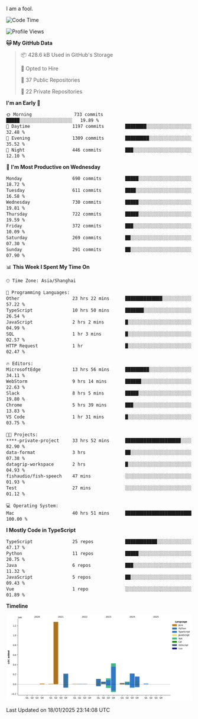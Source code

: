 I am a fool.

<!--START_SECTION:waka-->
![Code Time](http://img.shields.io/badge/Code%20Time-2%2C456%20hrs%2053%20mins-blue)

![Profile Views](http://img.shields.io/badge/Profile%20Views-1-blue)

**🐱 My GitHub Data** 

> 📦 428.6 kB Used in GitHub's Storage 
 > 
> 💼 Opted to Hire
 > 
> 📜 37 Public Repositories 
 > 
> 🔑 22 Private Repositories 
 > 
**I'm an Early 🐤** 

```text
🌞 Morning                733 commits         █████░░░░░░░░░░░░░░░░░░░░   19.89 % 
🌆 Daytime                1197 commits        ████████░░░░░░░░░░░░░░░░░   32.48 % 
🌃 Evening                1309 commits        █████████░░░░░░░░░░░░░░░░   35.52 % 
🌙 Night                  446 commits         ███░░░░░░░░░░░░░░░░░░░░░░   12.10 % 
```
📅 **I'm Most Productive on Wednesday** 

```text
Monday                   690 commits         █████░░░░░░░░░░░░░░░░░░░░   18.72 % 
Tuesday                  611 commits         ████░░░░░░░░░░░░░░░░░░░░░   16.58 % 
Wednesday                730 commits         █████░░░░░░░░░░░░░░░░░░░░   19.81 % 
Thursday                 722 commits         █████░░░░░░░░░░░░░░░░░░░░   19.59 % 
Friday                   372 commits         ███░░░░░░░░░░░░░░░░░░░░░░   10.09 % 
Saturday                 269 commits         ██░░░░░░░░░░░░░░░░░░░░░░░   07.30 % 
Sunday                   291 commits         ██░░░░░░░░░░░░░░░░░░░░░░░   07.90 % 
```


📊 **This Week I Spent My Time On** 

```text
🕑︎ Time Zone: Asia/Shanghai

💬 Programming Languages: 
Other                    23 hrs 22 mins      ██████████████░░░░░░░░░░░   57.22 % 
TypeScript               10 hrs 50 mins      ███████░░░░░░░░░░░░░░░░░░   26.54 % 
JavaScript               2 hrs 2 mins        █░░░░░░░░░░░░░░░░░░░░░░░░   04.99 % 
SQL                      1 hr 3 mins         █░░░░░░░░░░░░░░░░░░░░░░░░   02.57 % 
HTTP Request             1 hr                █░░░░░░░░░░░░░░░░░░░░░░░░   02.47 % 

🔥 Editors: 
MicrosoftEdge            13 hrs 56 mins      █████████░░░░░░░░░░░░░░░░   34.11 % 
WebStorm                 9 hrs 14 mins       ██████░░░░░░░░░░░░░░░░░░░   22.63 % 
Slack                    8 hrs 5 mins        █████░░░░░░░░░░░░░░░░░░░░   19.80 % 
Chrome                   5 hrs 39 mins       ███░░░░░░░░░░░░░░░░░░░░░░   13.83 % 
VS Code                  1 hr 31 mins        █░░░░░░░░░░░░░░░░░░░░░░░░   03.75 % 

🐱‍💻 Projects: 
****-private-project     33 hrs 52 mins      █████████████████████░░░░   82.90 % 
data-format              3 hrs               ██░░░░░░░░░░░░░░░░░░░░░░░   07.38 % 
datagrip-workspace       2 hrs               █░░░░░░░░░░░░░░░░░░░░░░░░   04.93 % 
fishaudio/fish-speech    47 mins             ░░░░░░░░░░░░░░░░░░░░░░░░░   01.93 % 
Test                     27 mins             ░░░░░░░░░░░░░░░░░░░░░░░░░   01.12 % 

💻 Operating System: 
Mac                      40 hrs 51 mins      █████████████████████████   100.00 % 
```

**I Mostly Code in TypeScript** 

```text
TypeScript               25 repos            ████████████░░░░░░░░░░░░░   47.17 % 
Python                   11 repos            █████░░░░░░░░░░░░░░░░░░░░   20.75 % 
Java                     6 repos             ███░░░░░░░░░░░░░░░░░░░░░░   11.32 % 
JavaScript               5 repos             ██░░░░░░░░░░░░░░░░░░░░░░░   09.43 % 
Vue                      1 repo              ░░░░░░░░░░░░░░░░░░░░░░░░░   01.89 % 
```



**Timeline**

![Lines of Code chart](https://raw.githubusercontent.com/VeejaLiu/VeejaLiu/master/assets/bar_graph.png)


 Last Updated on 18/01/2025 23:14:08 UTC
<!--END_SECTION:waka-->
